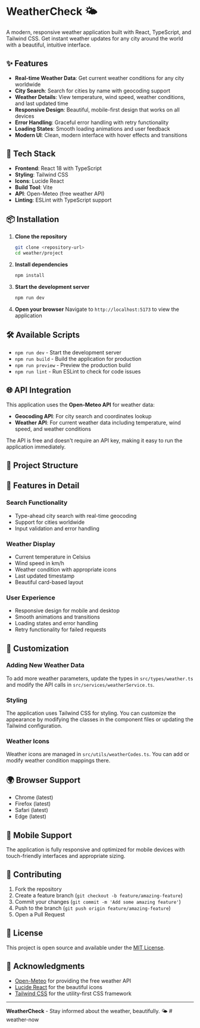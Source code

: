 # WeatherCheck 🌤️

A modern, responsive weather application built with React, TypeScript, and Tailwind CSS. Get instant weather updates for any city around the world with a beautiful, intuitive interface.

## ✨ Features

- **Real-time Weather Data**: Get current weather conditions for any city worldwide
- **City Search**: Search for cities by name with geocoding support
- **Weather Details**: View temperature, wind speed, weather conditions, and last updated time
- **Responsive Design**: Beautiful, mobile-first design that works on all devices
- **Error Handling**: Graceful error handling with retry functionality
- **Loading States**: Smooth loading animations and user feedback
- **Modern UI**: Clean, modern interface with hover effects and transitions

## 🚀 Tech Stack

- **Frontend**: React 18 with TypeScript
- **Styling**: Tailwind CSS
- **Icons**: Lucide React
- **Build Tool**: Vite
- **API**: Open-Meteo (free weather API)
- **Linting**: ESLint with TypeScript support

## 📦 Installation

1. **Clone the repository**
   ```bash
   git clone <repository-url>
   cd weather/project
   ```

2. **Install dependencies**
   ```bash
   npm install
   ```

3. **Start the development server**
   ```bash
   npm run dev
   ```

4. **Open your browser**
   Navigate to `http://localhost:5173` to view the application

## 🛠️ Available Scripts

- `npm run dev` - Start the development server
- `npm run build` - Build the application for production
- `npm run preview` - Preview the production build
- `npm run lint` - Run ESLint to check for code issues

## 🌐 API Integration

This application uses the **Open-Meteo API** for weather data:

- **Geocoding API**: For city search and coordinates lookup
- **Weather API**: For current weather data including temperature, wind speed, and weather conditions

The API is free and doesn't require an API key, making it easy to run the application immediately.

## 📁 Project Structure



## 🎨 Features in Detail

### Search Functionality
- Type-ahead city search with real-time geocoding
- Support for cities worldwide
- Input validation and error handling

### Weather Display
- Current temperature in Celsius
- Wind speed in km/h
- Weather condition with appropriate icons
- Last updated timestamp
- Beautiful card-based layout

### User Experience
- Responsive design for mobile and desktop
- Smooth animations and transitions
- Loading states and error handling
- Retry functionality for failed requests

## 🔧 Customization

### Adding New Weather Data
To add more weather parameters, update the types in `src/types/weather.ts` and modify the API calls in `src/services/weatherService.ts`.

### Styling
The application uses Tailwind CSS for styling. You can customize the appearance by modifying the classes in the component files or updating the Tailwind configuration.

### Weather Icons
Weather icons are managed in `src/utils/weatherCodes.ts`. You can add or modify weather condition mappings there.

## 🌍 Browser Support

- Chrome (latest)
- Firefox (latest)
- Safari (latest)
- Edge (latest)

## 📱 Mobile Support

The application is fully responsive and optimized for mobile devices with touch-friendly interfaces and appropriate sizing.

## 🤝 Contributing

1. Fork the repository
2. Create a feature branch (`git checkout -b feature/amazing-feature`)
3. Commit your changes (`git commit -m 'Add some amazing feature'`)
4. Push to the branch (`git push origin feature/amazing-feature`)
5. Open a Pull Request

## 📄 License

This project is open source and available under the [MIT License](LICENSE).

## 🙏 Acknowledgments

- [Open-Meteo](https://open-meteo.com/) for providing the free weather API
- [Lucide React](https://lucide.dev/) for the beautiful icons
- [Tailwind CSS](https://tailwindcss.com/) for the utility-first CSS framework

---

**WeatherCheck** - Stay informed about the weather, beautifully. 🌤️
#   w e a t h e r - n o w  
 